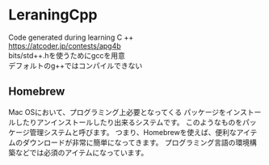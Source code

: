 # LeraningCpp
Code generated during learning C ++  
https://atcoder.jp/contests/apg4b  
bits/std++.hを使うためにgccを用意  
デフォルトのg++ではコンパイルできない

## Homebrew
Mac OSにおいて、プログラミング上必要となってくる
パッケージをインストールしたりアンインストールしたり出来るシステムです。
このようなものをパッケージ管理システムと呼びます。
つまり、Homebrewを使えば、便利なアイテムのダウンロードが非常に簡単になってきます。
プログラミング言語の環境構築などでは必須のアイテムになっています。
